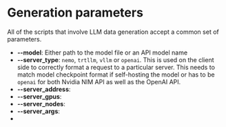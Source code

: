# Generation parameters

All of the scripts that involve LLM data generation accept a common set of parameters.

- **--model**: Either path to the model file or an API model name
- **--server_type**: `nemo`, `trtllm`, `vllm` or `openai`. This is used on the client side
  to correctly format a request to a particular server. This needs to match model
  checkpoint format if self-hosting the model or has to be `openai` for both Nvidia NIM API
  as well as the OpenAI API.
- **--server_address**:
- **--server_gpus**:
- **--server_nodes**:
- **--server_args**:
-